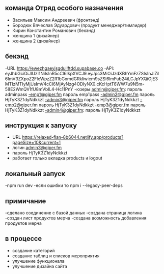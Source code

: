 

 ## команда Отряд особого назначения
  - Васильев Максим Андреевич (фронтэнд)
  - Бородюк Вячеслав Эдуардович (продукт менеджер/тимлидер)
  - Кирин Константин Романович (бекэнд)
  - женщина 1 (дизайнер)
  - женщина 2 (дизайнер)

 ## бекэнд 
 -URL https://ewezhgaeyjsgdullftdd.supabase.co
 -API:
eyJhbGciOiJIUzI1NiIsInR5cCI6IkpXVCJ9.eyJpc3MiOiJzdXBhYmFzZSIsInJlZiI6ImV3ZXpoZ2FleWpzZ2R1bGxmdGRkIiwicm9sZSI6ImFub24iLCJpYXQiOjE3MTIzMTIyMjUsImV4cCI6MjAyNzg4ODIyNX0.cKcHptT6WW7u9N5m-58E2WmQV1fU8mVbIL4-Hc11PnY
 -юзеры admin@giper.fm: пароль adminpass 
 -emp1@giper.fm  пароль emp1pass
 -admin2@giper.fm   пароль HjTyK3Z1dyNdkkzt
 -admin3@giper.fm пароль HjTyK3Z1dyNdkkzt
 -emp2@giper.fm пароль HjTyK3Z1dyNdkkzt
 -emp3@giper.fm пароль HjTyK3Z1dyNdkkzt
 -admin4@giper.fm: пароль HjTyK3Z1dyNdkkzt

 ## инструкция к запуску 
  - URL  https://relaxed-flan-8b6044.netlify.app/products?pageSize=10&current=1
  - логин admin3@giper.fm
  - пароль HjTyK3Z1dyNdkkzt
  - работает только вкладка products и logout
  
  ## локальный запуск
  -npm run dev
  -если ошибки то npm i --legacy-peer-deps
  ##

  ## примичание
  -сделано соединение с базой данных
  -создана страница логина
  -создан лист продуктов мерча
  -создана возможность добавления продуктов мерча
  ## в процессе 
  - создание категорий
  - создание таблиц и списков мероприятия
  - улучшение функционала
  - улучшение дизайна сайта
   
